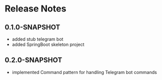 # Release Notes

## 0.1.0-SNAPSHOT

* added stub telegram bot
* added SpringBoot skeleton project

## 0.2.0-SNAPSHOT

* implemented Command pattern for handling Telegram bot commands